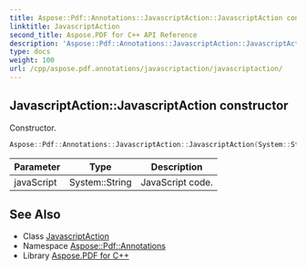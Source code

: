 ```yaml
---
title: Aspose::Pdf::Annotations::JavascriptAction::JavascriptAction constructor
linktitle: JavascriptAction
second_title: Aspose.PDF for C++ API Reference
description: 'Aspose::Pdf::Annotations::JavascriptAction::JavascriptAction constructor. Constructor in C++.'
type: docs
weight: 100
url: /cpp/aspose.pdf.annotations/javascriptaction/javascriptaction/
---
```

## JavascriptAction::JavascriptAction constructor


Constructor.

```cpp
Aspose::Pdf::Annotations::JavascriptAction::JavascriptAction(System::String javaScript)
```


| Parameter | Type | Description |
| --- | --- | --- |
| javaScript | System::String | JavaScript code. |

## See Also

* Class [JavascriptAction](../)
* Namespace [Aspose::Pdf::Annotations](../../)
* Library [Aspose.PDF for C++](../../../)
